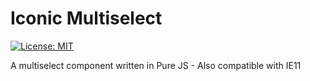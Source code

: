 # Iconic Multiselect

[![License: MIT](https://img.shields.io/badge/License-MIT-blue.svg)](https://opensource.org/licenses/MIT) 

A multiselect component written in Pure JS - Also compatible with IE11